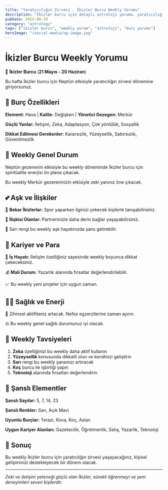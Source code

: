 ```yaml
---
title: "Yaratıcılığın Zirvesi - İkizler Burcu Weekly Yorumu"
description: "İkizler burcu için detaylı astroloji yorumu. yaratıcılığın zirvesi konusunda rehberlik."
pubDate: 2025-06-19
category: "astrology"
tags: ["i̇kizler burcu", "weekly yorum", "astroloji", "burç yorumu"]
heroImage: "/social-media/og-image.jpg"
---
```


# İkizler Burcu Weekly Yorumu

👯 **İkizler Burcu** (**21 Mayıs - 20 Haziran**)

Bu hafta İkizler burcu için Neptün etkisiyle yaratıcılığın zirvesi dönemine giriyorsunuz.

## 🌟 Burç Özellikleri

**Element:** Hava | **Kalite:** Değişken | **Yönetici Gezegen:** Merkür

**Güçlü Yanlar:** İletişim, Zeka, Adaptasyon, Çok yönlülük, Sosyallik

**Dikkat Edilmesi Gerekenler:** Kararsızlık, Yüzeysellik, Sabırsızlık, Güvenilmezlik

## 💫 Weekly Genel Durum

Neptün gezenenin etkisiyle bu weekly döneminde İkizler burcu için spiritüalite enerjisi ön plana çıkacak.

Bu weekly Merkür gezereninizin etkisiyle zeki yanınız öne çıkacak.

## 💕 Aşk ve İlişkiler

💖 **Bekar İkizlerlar:** Spor yaparken ilginizi çekecek kişilerle tanışabilirsiniz.

💑 **İlişkisi Olanlar:** Partnerinizle daha derin bağlar yaşayabilirsiniz.

🌹 Sarı rengi bu weekly aşk hayatınızda şans getirebilir.

## 💼 Kariyer ve Para

🚀 **İş Hayatı:** İletişim özelliğiniz sayesinde weekly boyunca dikkat çekeceksiniz.

💰 **Mali Durum:** Yazarlık alanında fırsatlar değerlendirilebilir.

📈 Bu weekly yeni projeler için uygun zaman.

## 🏃‍♀️ Sağlık ve Enerji

💨 Zihinsel aktifiteniz artacak. Nefes egzerzilerine zaman ayırın.

⚖️ Bu weekly genel sağlık durumunuz iyi olacak.

## 🎯 Weekly Tavsiyeleri

1. **Zeka** özelliğinizi bu weekly daha aktif kullanın
2. **Yüzeysellik** konusunda dikkatli olun ve kendinizi geliştirin
3. **Sarı** rengi bu weekly şansınızı artıracak
4. **Koç** burcu ile işbirliği yapın
5. **Teknoloji** alanında fırsatları değerlendirin

## 🔮 Şanslı Elementler

**Şanslı Sayılar:** 5, 7, 14, 23

**Şanslı Renkler:** Sarı, Açık Mavi

**Uyumlu Burçlar:** Terazi, Kova, Koç, Aslan

**Uygun Kariyer Alanları:** Gazetecilik, Öğretmenlik, Satış, Yazarlık, Teknoloji

## 💫 Sonuç

Bu weekly İkizler burcu için yaratıcılığın zirvesi yaşayacağınız, kişisel gelişiminizi destekleyecek bir dönem olacak.

---

*Zeki ve iletişim yeteneği güçlü olan İkizler, sürekli öğrenmeyi ve yeni deneyimleri seven kişilerdir.*
